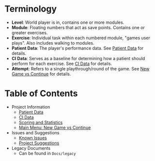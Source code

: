 # Terminology

- **Level**: World player is in, contains one or more modules.
- **Module**: Floating numbers that act as save points. Contains one or greater exercises.
- **Exercise**: Individual task within each numbered module, "games user plays". Also includes walking to modules.
- **Patient Data**: The player's performance data. See [Patient Data](patient_data.md) for details.
- **CI Data**: Serves as a baseline for determining how a patient should perform for each exercise. See [CI Data](ci_data.md) for details.
- **Attempt**: Refers to a single playthrough/round of the game. See [New Game vs Continue](Docs/new_game_vs_continue.md) for details.

# Table of Contents

- Project Information
    - [Patient Data](Docs/patient_data.md)
    - [CI Data](Docs/ci_data.md)
    - [Scoring and Statistics](Docs/scoring_and_statistics.md)
    - [Main Menu: New Game vs Continue](Docs/new_game_vs_continue.md)
- Issues and Suggestions
    - [Known Issues](known_issues.md)
    - [Project Suggestions](project_suggestions.md)
- Legacy Documents
    - Can be found in `Docs/legacy`

